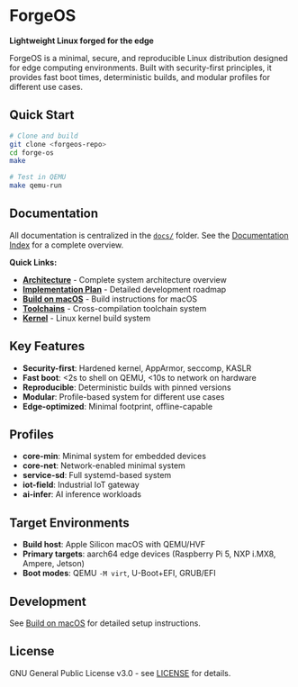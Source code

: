 # ForgeOS

**Lightweight Linux forged for the edge**

ForgeOS is a minimal, secure, and reproducible Linux distribution designed for edge computing environments. Built with security-first principles, it provides fast boot times, deterministic builds, and modular profiles for different use cases.

## Quick Start

```bash
# Clone and build
git clone <forgeos-repo>
cd forge-os
make

# Test in QEMU
make qemu-run
```

## Documentation

All documentation is centralized in the [`docs/`](docs/) folder. See the [Documentation Index](docs/README.md) for a complete overview.

**Quick Links:**
- **[Architecture](docs/architecture.md)** - Complete system architecture overview
- **[Implementation Plan](docs/implementation_plan.md)** - Detailed development roadmap
- **[Build on macOS](docs/build-on-macos.md)** - Build instructions for macOS
- **[Toolchains](docs/toolchains.md)** - Cross-compilation toolchain system
- **[Kernel](docs/kernel.md)** - Linux kernel build system

## Key Features

- **Security-first**: Hardened kernel, AppArmor, seccomp, KASLR
- **Fast boot**: <2s to shell on QEMU, <10s to network on hardware
- **Reproducible**: Deterministic builds with pinned versions
- **Modular**: Profile-based system for different use cases
- **Edge-optimized**: Minimal footprint, offline-capable

## Profiles

- **core-min**: Minimal system for embedded devices
- **core-net**: Network-enabled minimal system
- **service-sd**: Full systemd-based system
- **iot-field**: Industrial IoT gateway
- **ai-infer**: AI inference workloads

## Target Environments

- **Build host**: Apple Silicon macOS with QEMU/HVF
- **Primary targets**: aarch64 edge devices (Raspberry Pi 5, NXP i.MX8, Ampere, Jetson)
- **Boot modes**: QEMU `-M virt`, U-Boot+EFI, GRUB/EFI

## Development

See [Build on macOS](docs/build-on-macos.md) for detailed setup instructions.

## License

GNU General Public License v3.0 - see [LICENSE](LICENSE) for details.